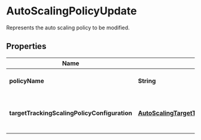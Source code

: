 

# AutoScalingPolicyUpdate

Represents the auto scaling policy to be modified.

## Properties

| Name | Type | Description | Notes |
|------------ | ------------- | ------------- | -------------|
|**policyName** | **String** | The name of the scaling policy. |  [optional] |
|**targetTrackingScalingPolicyConfiguration** | [**AutoScalingTargetTrackingScalingPolicyConfigurationUpdate**](AutoScalingTargetTrackingScalingPolicyConfigurationUpdate.md) | Represents a target tracking scaling policy configuration. |  |



